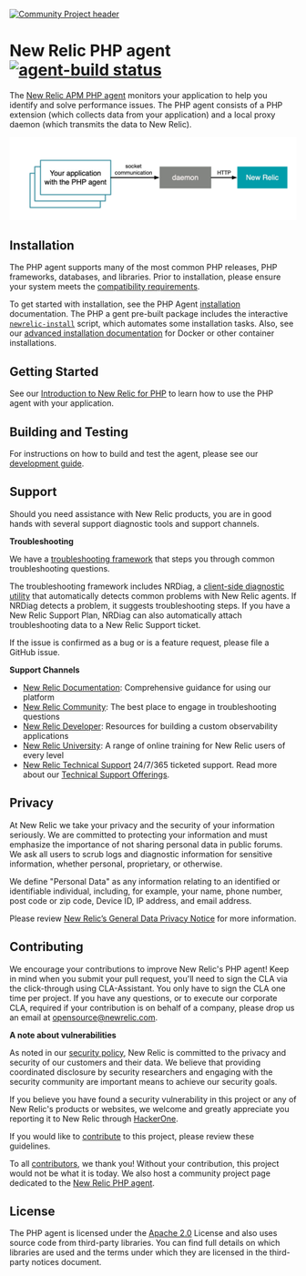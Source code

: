 [![Community Project header](https://github.com/newrelic/opensource-website/raw/master/src/images/categories/Community_Project.png)](https://opensource.newrelic.com/oss-category/#community-project)

# New Relic PHP agent [![agent-build status](https://github.com/newrelic/newrelic-php-agent/workflows/agent-build/badge.svg)](https://github.com/newrelic/newrelic-php-agent/actions)

The [New Relic APM PHP agent](https://docs.newrelic.com/docs/agents/php-agent/getting-started/introduction-new-relic-php) monitors your application to help you identify and solve performance issues. The PHP agent consists of a PHP extension (which collects data from your application) and a local proxy daemon (which transmits the data to New Relic).

![PHP Agent Architecture](docs/img/PHP_Agent_Architecture.png)

## Installation

The PHP agent supports many of the most common PHP releases, PHP frameworks, databases, and libraries. Prior to installation, please ensure your system meets the [compatibility requirements](https://docs.newrelic.com/docs/agents/php-agent/getting-started/php-agent-compatibility-requirements).

To get started with installation, see the PHP Agent [installation](https://docs.newrelic.com/docs/agents/php-agent/installation/php-agent-installation-overview) documentation. The PHP a         gent pre-built package includes the interactive [`newrelic-install`](https://docs.newrelic.com/docs/agents/php-agent/advanced-installation/using-newrelic-install-script) script, which automates some installation tasks. Also, see our [advanced installation documentation](https://docs.newrelic.com/docs/agents/php-agent/advanced-installation/docker-other-container-environments-install-php-agent) for Docker or other container installations.

## Getting Started

See our [Introduction to New Relic for PHP](https://docs.newrelic.com/docs/agents/php-agent/getting-started/introduction-new-relic-php) to learn how to use the PHP agent with your application.

## Building and Testing

For instructions on how to build and test the agent, please see our [development guide](/docs/development.md).

## Support

Should you need assistance with New Relic products, you are in good hands with several support diagnostic tools and support channels.

**Troubleshooting**

We have a [troubleshooting framework](https://discuss.newrelic.com/t/php-troubleshooting-framework-install/108683) that steps you through common troubleshooting questions.

The troubleshooting framework includes NRDiag, a [client-side diagnostic utility](https://docs.newrelic.com/docs/using-new-relic/cross-product-functions/troubleshooting/new-relic-diagnostics) that automatically detects common problems with New Relic agents. If NRDiag detects a problem, it suggests troubleshooting steps. If you have a New Relic Support Plan, NRDiag can also automatically attach troubleshooting data to a New Relic Support ticket.

If the issue is confirmed as a bug or is a feature request, please file a GitHub issue.

**Support Channels**

* [New Relic Documentation](https://docs.newrelic.com/docs/agents/php-agent/getting-started/introduction-new-relic-php): Comprehensive guidance for using our platform
* [New Relic Community](https://discuss.newrelic.com/tags/phpagent): The best place to engage in troubleshooting questions
* [New Relic Developer](https://developer.newrelic.com/): Resources for building a custom observability applications
* [New Relic University](https://learn.newrelic.com/): A range of online training for New Relic users of every level
* [New Relic Technical Support](https://support.newrelic.com/) 24/7/365 ticketed support. Read more about our [Technical Support Offerings](https://docs.newrelic.com/docs/licenses/license-information/general-usage-licenses/global-technical-support-offerings).

## Privacy

At New Relic we take your privacy and the security of your information seriously. We are committed to protecting your information and must emphasize the importance of not sharing personal data in public forums. We ask all users to scrub logs and diagnostic information for sensitive information, whether personal, proprietary, or otherwise.

We define "Personal Data" as any information relating to an identified or identifiable individual, including, for example, your name, phone number, post code or zip code, Device ID, IP address, and email address.

Please review [New Relic’s General Data Privacy Notice](https://newrelic.com/termsandconditions/privacy) for more information.

## Contributing
We encourage your contributions to improve New Relic's PHP agent! Keep in mind when you submit your pull request, you'll need to sign the CLA via the click-through using CLA-Assistant. You only have to sign the CLA one time per project.
If you have any questions, or to execute our corporate CLA, required if your contribution is on behalf of a company,  please drop us an email at opensource@newrelic.com.

**A note about vulnerabilities**

As noted in our [security policy](https://github.com/newrelic/newrelic-php-agent/security/policy), New Relic is committed to the privacy and security of our customers and their data. We believe that providing coordinated disclosure by security researchers and engaging with the security community are important means to achieve our security goals.

If you believe you have found a security vulnerability in this project or any of New Relic's products or websites, we welcome and greatly appreciate you reporting it to New Relic through [HackerOne](https://hackerone.com/newrelic).

If you would like to [contribute](https://github.com/newrelic/newrelic-php-agent/blob/main/CONTRIBUTING.md) to this project, please review these guidelines.

To all [contributors](https://github.com/newrelic/newrelic-php-agent/graphs/contributors), we thank you! Without your contribution, this project would not be what it is today. We also host a community project page dedicated to the [New Relic PHP agent](https://opensource.newrelic.com/projects/newrelic/newrelic-php-agent).

## License
The PHP agent is licensed under the [Apache 2.0](http://apache.org/licenses/LICENSE-2.0.txt) License and also uses source code from third-party libraries. You can find full details on which libraries are used and the terms under which they are licensed in the third-party notices document.
